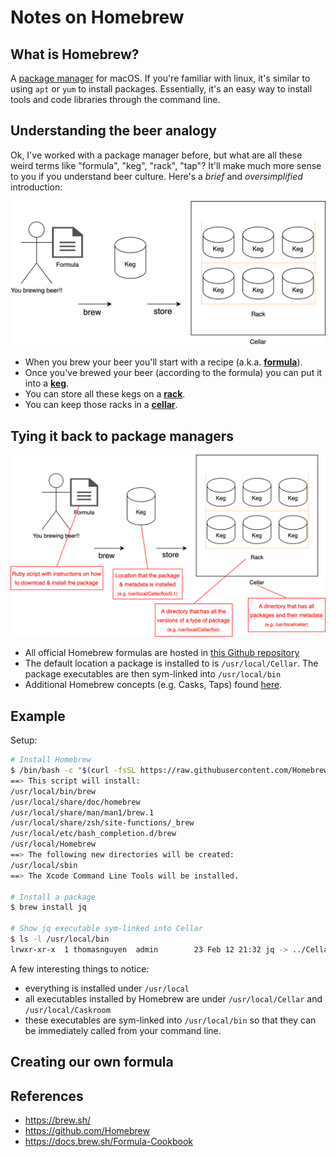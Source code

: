 # Notes on Homebrew

## What is Homebrew?

A [package manager](https://en.wikipedia.org/wiki/Package_manager) for macOS. If you're familiar with linux, it's similar to using `apt` or `yum` to install packages. Essentially, it's an easy way to install tools and code libraries through the command line.

## Understanding the beer analogy

Ok, I've worked with a package manager before, but what are all these weird terms like "formula", "keg", "rack", "tap"? It'll make much more sense to you if you understand beer culture. Here's a *brief* and *oversimplified* introduction:

![Beer Overview](homebrew-1.png)

- When you brew your beer you'll start with a recipe (a.k.a. [**formula**](https://en.wikipedia.org/wiki/Beer#Ingredients)).
- Once you've brewed your beer (according to the formula) you can put it into a [**keg**](https://en.wikipedia.org/wiki/Keg).
- You can store all these kegs on a [**rack**](https://assets.katomcdn.com/q_auto,f_auto/products/098/098-31842TT7/098-31842tt7.jpg).
- You can keep those racks in a [**cellar**](https://hamillmachine.ca/wp-content/uploads/2017/07/modular-keg-racks.jpg).

## Tying it back to package managers

![Homebrew Overview](homebrew-2.png)

- All official Homebrew formulas are hosted in [this Github repository](https://github.com/Homebrew/homebrew-core)
- The default location a package is installed to is `/usr/local/Cellar`. The package executables are then sym-linked into `/usr/local/bin`
- Additional Homebrew concepts (e.g. Casks, Taps) found [here](https://docs.brew.sh/Formula-Cookbook).

## Example

Setup:

```bash
# Install Homebrew
$ /bin/bash -c "$(curl -fsSL https://raw.githubusercontent.com/Homebrew/install/HEAD/install.sh)"
==> This script will install:
/usr/local/bin/brew
/usr/local/share/doc/homebrew
/usr/local/share/man/man1/brew.1
/usr/local/share/zsh/site-functions/_brew
/usr/local/etc/bash_completion.d/brew
/usr/local/Homebrew
==> The following new directories will be created:
/usr/local/sbin
==> The Xcode Command Line Tools will be installed.

# Install a package
$ brew install jq

# Show jq executable sym-linked into Cellar
$ ls -l /usr/local/bin
lrwxr-xr-x  1 thomasnguyen  admin        23 Feb 12 21:32 jq -> ../Cellar/jq/1.6/bin/jq
```

A few interesting things to notice:

- everything is installed under `/usr/local`
- all executables installed by Homebrew are under `/usr/local/Cellar` and `/usr/local/Caskroom`
- these executables are sym-linked into `/usr/local/bin` so that they can be immediately called from your command line.

## Creating our own formula

## References

- <https://brew.sh/>
- <https://github.com/Homebrew>
- <https://docs.brew.sh/Formula-Cookbook>

<!-- 
TODO:
- create our own formula?
  - `brew create URL` && `brew install <formula>`
  - `brew edit`
  - openshift command line tool
  - openscap?
  - https://github.com/openshift/okd/releases
- Other ideas (1) tap, (2) cask / caskroom
-->

